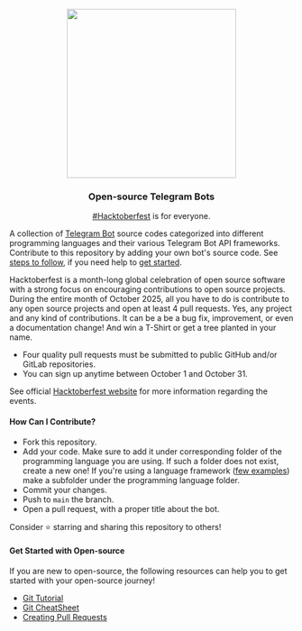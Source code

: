 <br>
<div align="center">
  <picture>
    <source media="(prefers-color-scheme: dark)" srcset="https://user-images.githubusercontent.com/70066170/193515210-f6929e81-fbf8-4e5c-9de4-904a4a71ba16.png">
    <img width="300" src="https://user-images.githubusercontent.com/70066170/193515452-ebdf9e40-b074-4cfe-b19d-716d66b7e724.png">
</picture>
<br>

### <h3>Open-source Telegram Bots</h3>
[#Hacktoberfest](https://github.com/topics/hacktoberfest) is for everyone.

</div>

A collection of [Telegram Bot](https://core.telegram.org/bots/api) source codes categorized into different programming languages and their various Telegram Bot API frameworks.
Contribute to this repository by adding your own bot's source code.
See [steps to follow](#how-can-i-contribute), if you need help to [get started](#get-started-with-open-source).

Hacktoberfest is a month-long global celebration of open source software with a strong focus on encouraging contributions to open source projects.
During the entire month of October 2025, all you have to do is contribute to any open source projects and open at least 4 pull requests.
Yes, any project and any kind of contributions.
It can be a be a bug fix, improvement, or even a documentation change! And win a T-Shirt or get a tree planted in your name.

- Four quality pull requests must be submitted to public GitHub and/or GitLab repositories.
- You can sign up anytime between October 1 and October 31.

See official [Hacktoberfest website](https://hacktoberfest.com/) for more information regarding the events.

#### How Can I Contribute?
- Fork this repository.
- Add your code.
   Make sure to add it under corresponding folder of the programming language you are using.
   If such a folder does not exist, create a new one!
   If you're using a language framework ([few examples](https://core.telegram.org/bots/samples)) make a subfolder under the programming language folder.
- Commit your changes.
- Push to `main` the branch.
- Open a pull request, with a proper title about the bot.

Consider ⭐️ starring and sharing this repository to others!

#### Get Started with Open-source

If you are new to open-source, the following resources can help you to get started with your open-source journey!

- [Git Tutorial](https://www.digitalocean.com/community/tutorials/how-to-contribute-to-open-source-getting-started-with-git)
- [Git CheatSheet](https://www.digitalocean.com/community/cheatsheets/how-to-use-git-a-reference-guide)
- [Creating Pull Requests](https://www.digitalocean.com/community/tutorials/how-to-create-a-pull-request-on-github)
